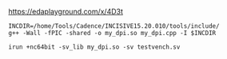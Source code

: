 https://edaplayground.com/x/4D3t

```#bash
INCDIR=/home/Tools/Cadence/INCISIVE15.20.010/tools/include/
g++ -Wall -fPIC -shared -o my_dpi.so my_dpi.cpp -I $INCDIR

irun +nc64bit -sv_lib my_dpi.so -sv testvench.sv
```
